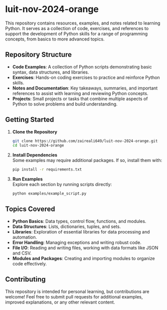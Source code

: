 # luit-nov-2024-orange

This repository contains resources, examples, and notes related to learning Python. It serves as a collection of code, exercises, and references to support the development of Python skills for a range of programming concepts, from basics to more advanced topics.

## Repository Structure

- **Code Examples**: A collection of Python scripts demonstrating basic syntax, data structures, and libraries.
- **Exercises**: Hands-on coding exercises to practice and reinforce Python skills.
- **Notes and Documentation**: Key takeaways, summaries, and important references to assist with learning and reviewing Python concepts.
- **Projects**: Small projects or tasks that combine multiple aspects of Python to solve problems and build understanding.

## Getting Started

1. **Clone the Repository**
   ```bash
   git clone https://github.com/zaireali649/luit-nov-2024-orange.git
   cd luit-nov-2024-orange
   ```

2. **Install Dependencies**  
   Some examples may require additional packages. If so, install them with:
   ```bash
   pip install -r requirements.txt
   ```

3. **Run Examples**  
   Explore each section by running scripts directly:
   ```bash
   python examples/example_script.py
   ```

## Topics Covered

- **Python Basics**: Data types, control flow, functions, and modules.
- **Data Structures**: Lists, dictionaries, tuples, and sets.
- **Libraries**: Exploration of essential libraries for data processing and automation.
- **Error Handling**: Managing exceptions and writing robust code.
- **File I/O**: Reading and writing files, working with data formats like JSON and CSV.
- **Modules and Packages**: Creating and importing modules to organize code effectively.

## Contributing

This repository is intended for personal learning, but contributions are welcome! Feel free to submit pull requests for additional examples, improved explanations, or any other relevant content.
